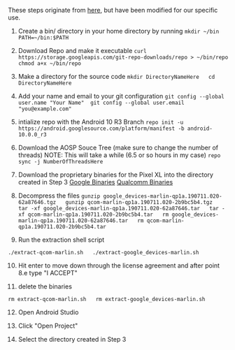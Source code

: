 These steps originate from [here](https://source.android.com/setup/build/downloading#getting-the-files), but have been modified for our specific use.
1. Create a bin/ directory in your home directory by running
  `mkdir ~/bin  
  PATH=~/bin:$PATH`

2. Download Repo and make it executable
  `curl https://storage.googleapis.com/git-repo-downloads/repo > ~/bin/repo  
  chmod a+x ~/bin/repo`

3. Make a directory for the source code
  `mkdir DirectoryNameHere  
  cd DirectoryNameHere `

4. Add your name and email to your git configuration
  `git config --global user.name "Your Name" 
  git config --global user.email "you@example.com"`

5. intialize repo with the Android 10 R3 Branch
  `repo init -u https://android.googlesource.com/platform/manifest -b android-10.0.0_r3`

6. Download the AOSP Souce Tree (make sure to change the number of threads)
NOTE: This will take a while (6.5 or so hours in my case)
  `repo sync -j NumberOfThreadsHere `

7. Download the proprietary binaries for the Pixel XL into the directory created in Step 3
[Google Binaries](https://dl.google.com/dl/android/aosp/google_devices-marlin-qp1a.190711.020-62a87646.tgz)
[Qualcomm Binaries](https://dl.google.com/dl/android/aosp/qcom-marlin-qp1a.190711.020-2b9bc5b4.tgz)

8. Decompress the files
  `gunzip google_devices-marlin-qp1a.190711.020-62a87646.tgz  
  gunzip qcom-marlin-qp1a.190711.020-2b9bc5b4.tgz  
  tar -xf google_devices-marlin-qp1a.190711.020-62a87646.tar  
  tar -xf qcom-marlin-qp1a.190711.020-2b9bc5b4.tar  
  rm google_devices-marlin-qp1a.190711.020-62a87646.tar  
  rm qcom-marlin-qp1a.190711.020-2b9bc5b4.tar`

9. Run the extraction shell script

  `./extract-qcom-marlin.sh  
  ./extract-google_devices-marlin.sh`

10. Hit enter to move down through the license agreement and after point 8.e type "I ACCEPT"

11. delete the binaries

  `rm extract-qcom-marlin.sh  
  rm extract-google_devices-marlin.sh`

12. Open Android Studio

13. Click "Open Project"

14. Select the directory created in Step 3
